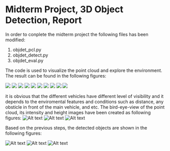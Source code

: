 # Midterm Project, 3D Object Detection, Report

In order to conplete the midterm project the following files has been modified:
1) objdet_pcl.py
2) objdet_detect.py
3) objdet_eval.py

The code is used to visualize the point cloud and explore the environment. The result can be found in the following figures:

![](report_images/lidar1.JPG)
![](report_images/lidar2.JPG)
![](report_images/lidar3.JPG)
![](report_images/lidar4.JPG)
![](report_images/lidar5.JPG)
![](report_images/lidar6.JPG)
![](report_images/lidar7.JPG)
![](report_images/lidar8.JPG)
![](report_images/lidar9.JPG)
![](report_images/lidar10.JPG)

it is obvious that the different vehicles have different level of visibility and it depends to the enviromental features and conditions such as distance, any obsticle in front of the main vehicle, and etc. 
The bird-eye-view of the point cloud, its intensity and height images have been created as following figures:
![Alt text](report_images/bev1.JPG)
![Alt text](report_images/intensity1.JPG)
![Alt text](report_images/heigth1.JPG)
 
 Based on the previous steps, the detected objects are shown in the following figures:

![Alt text](report_images/detect1.JPG)
![Alt text](report_images/detect3.JPG)
![Alt text](report_images/detect2.JPG)




